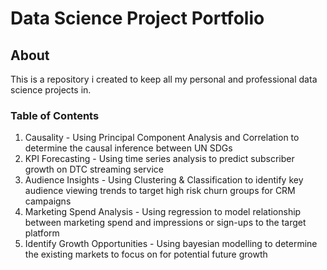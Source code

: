 # Data Science Project Portfolio

## About
This is a repository i created to keep all my personal and professional data science projects in.

### Table of Contents
1. Causality - Using Principal Component Analysis and Correlation to determine the causal inference between UN SDGs
2. KPI Forecasting - Using time series analysis to predict subscriber growth on DTC streaming service
3. Audience Insights - Using Clustering & Classification to identify key audience viewing trends to target high risk churn groups for CRM campaigns
4. Marketing Spend Analysis - Using regression to model relationship between marketing spend and impressions or sign-ups to the target platform
5. Identify Growth Opportunities - Using bayesian modelling to determine the existing markets to focus on for potential future growth
